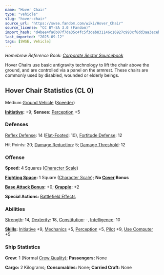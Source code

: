 ```yaml
---
name: "Hover Chair"
type: "vehicle"
slug: "hover-chair"
source_url: "https://swse.fandom.com/wiki/Hover_Chair"
source_license: "CC BY-SA 3.0 (Fandom)"
import_hash: "d4bee4fa6b07f7da35c4fc5f3deb831146c16927c993cf8dd3aa3eceb49723c0"
last_imported: "2025-09-12"
tags: [SWSE, Vehicle]
---
```

*Homebrew Reference Book: [Corporate Sector Sourcebook](https://swse.fandom.com/wiki/Corporate_Sector_Sourcebook)*

Hover Chairs use basic antigravity technology to lift the chair above the ground, and are controlled via a panel on the armrest. These chairs are commonly used by disabled, wounded or elderly beings.
## Hover Chair Statistics (CL 0)
Medium [Ground Vehicle](https://swse.fandom.com/wiki/Ground_Vehicle) ([Speeder](https://swse.fandom.com/wiki/Speeder))

**[Initiative](https://swse.fandom.com/wiki/Initiative):** +9; **Senses:** [Perception](https://swse.fandom.com/wiki/Perception) +5
### Defenses
[Reflex Defense](https://swse.fandom.com/wiki/Reflex_Defense_(Vehicles)): 14 ([Flat-Footed](https://swse.fandom.com/wiki/Flat-Footed): 10), [Fortitude Defense](https://swse.fandom.com/wiki/Fortitude_Defense_(Vehicles)): 12

Hit Points: 20; [Damage Reduction](https://swse.fandom.com/wiki/Damage_Reduction): 5; [Damage Threshold](https://swse.fandom.com/wiki/Damage_Threshold_(Vehicles)): 12
### Offense
**Speed:** 4 Squares ([Character Scale](https://swse.fandom.com/wiki/Character_Scale))

**[Fighting Space](https://swse.fandom.com/wiki/Fighting_Space):** 1 Square ([Character Scale](https://swse.fandom.com/wiki/Character_Scale)); **No [Cover](https://swse.fandom.com/wiki/Cover) Bonus**

**[Base Attack Bonus](https://swse.fandom.com/wiki/Base_Attack_Bonus):** +0; **[Grapple](https://swse.fandom.com/wiki/Grapple):** +2

**Special Actions:** [Battlefield Effects](https://swse.fandom.com/wiki/Battlefield_Effects)
### Abilities
[Strength](https://swse.fandom.com/wiki/Strength): 14, [Dexterity](https://swse.fandom.com/wiki/Dexterity): 18, [Constitution](https://swse.fandom.com/wiki/Constitution): -, [Intelligence](https://swse.fandom.com/wiki/Intelligence): 10

**[Skills](https://swse.fandom.com/wiki/Skills):** [Initiative](https://swse.fandom.com/wiki/Initiative) +9, [Mechanics](https://swse.fandom.com/wiki/Mechanics) +5, [Perception](https://swse.fandom.com/wiki/Perception) +5, [Pilot](https://swse.fandom.com/wiki/Pilot) +9, [Use Computer](https://swse.fandom.com/wiki/Use_Computer) +5
### Ship Statistics
**Crew:** 1 (Normal [Crew Quality](https://swse.fandom.com/wiki/Crew_Quality)); **Passengers:** None

**Cargo:** 2 Kilograms; **Consumables:** None; **Carried Craft:** None